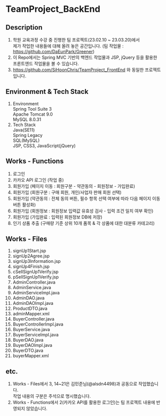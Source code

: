 # TeamProject_BackEnd  

## Description  
1) 학원 교육과정 수강 중 진행한 팀 프로젝트(23.02.10 ~ 23.03.20)에서   
제가 작업한 내용들에 대해 올려 놓은 공간입니다. (팀 작업물 : https://github.com/DaEunPark/Greener)  
2) 이 Repo에서는 Spring MVC 기반의 백엔드 작업물과 JSP, jQuery 등을 활용한 프론트엔드 작업물을 볼 수 있습니다.  
3) https://github.com/SiHoonChris/TeamProject_FrontEnd 와 동일한 프로젝트입니다.  

## Environment & Tech Stack  
1) Environment  
Spring Tool Suite 3  
Apache Tomcat 9.0  
MySQL 8.0.31  
2) Tech Stack  
Java(SE11)  
Spring Legacy  
SQL(MySQL)  
JSP, CSS3, JavaScript(jQuery)  

## Works - Functions  
1) 로그인  
2) 카카오 API 로그인 (작업 중)  
3) 회원가입 (페이지 이동 : 회원구분 - 약관동의 - 회원정보 - 가입완료)  
4) 회원가입 (회원구분 : 구매 회원, 개인/사업자 판매 회원 선택)  
5) 회원가입 (약관동의 : 전체 동의 버튼, 필수 항목 선택 여부에 따라 다음 페이지 이동 버튼 활성화)  
6) 회원가입 (회원정보 : 회원정보 입력값 유효성 검사 - 입력 조건 일치 여부 확인)  
7) 회원가입 (가입완료 : 입력된 회원정보 DB에 저장)  
8) 인기 상품 추출 (구매량 기준 상위 10개 품목 & 각 상품에 대한 대분류 카테고리)  

## Works - Files  
1) signUp1Start.jsp    
2) signUp2Agree.jsp  
3) signUp3Information.jsp    
4) signUp4Finish.jsp  
5) cSellSignUp1Verify.jsp    
6) pSellSignUp1Verify.jsp  
7) AdminController.java  
8) AdminService.java  
9) AdminServiceImpl.java  
10) AdminDAO.java  
11) AdminDAOImpl.java  
12) ProductDTO.java  
13) adminMapper.xml  
14) BuyerController.java  
15) BuyerControllerImpl.java  
16) BuyerService.java  
17) BuyerServiceImpl.java  
18) BuyerDAO.java  
19) BuyerDAOImpl.java  
20) BuyerDTO.java  
21) buyerMapper.xml  

## etc.  
1) Works - Files에서 3, 14~21은 김민준님(@alsdn4498)과 공동으로 작업했습니다.  
작업 내용의 구분은 주석으로 명시했습니다.  
2) Works - Functions에서 2(카카오 API를 활용한 로그인)는 팀 프로젝트 내용에 반영되지 않았습니다.  
